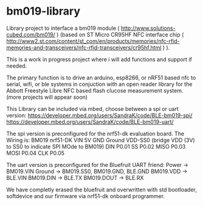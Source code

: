 # bm019-library

Library project to interface a bm019 module ( http://www.solutions-cubed.com/bm019/ ) (based on ST Micro CR95HF NFC interface chip ( http://www2.st.com/content/st_com/en/products/memories/nfc-rfid-memories-and-transceivers/nfc-rfid-transceivers/cr95hf.html ) ).

This is a work in progress project where i will add functions and support if needed.

The primary function is to drive an arduino, esp8266, or nRF51 based nfc to serial, wifi, or ble systems in conjuction with an open reader library for the Abbott Freestyle Libre NFC based flash clucose measurement system. (more projects will appear soon)

This Library can be included via mbed, choose between a spi or uart version: https://developer.mbed.org/users/SandraK/code/BLE-bm019-spi/
https://developer.mbed.org/users/SandraK/code/BLE-bm019-uart/

The spi version is preconfigured for the nrf51-dk evaluation board.
The Wiring is:
BM019 nrf51-DK
VIN   5V
GND   Ground
VDD-SS0 (bridge VDD (3V) to SS0 to indicate SPI MOde to BM019)
DIN   P0.01
SS    P0.02
MISO  P0.03
MOSI  P0.04
CLK   P0.05

The uart version is preconfigured for the Bluefruit UART friend:
Power     -> BM019.VIN
Ground    -> BM019.SS0, BM019.GND, BLE.GND
BM019.VDD -> BLE.VIN
BM019.DIN -> BLE.TX
BM019.DOUT -> BLE.RX

We have completly erased the bluefruit and overwritten with std bootloader, softdevice and our firmware via nrf51-dk onboard programmer.
